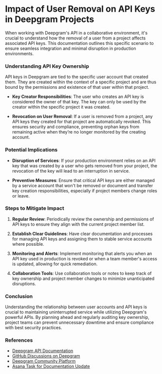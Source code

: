 # Impact of User Removal on API Keys in Deepgram Projects

When working with Deepgram's API in a collaborative environment, it's crucial to understand how the removal of a user from a project affects associated API keys. This documentation outlines this specific scenario to ensure seamless integration and minimal disruption in production environments.

### Understanding API Key Ownership

API keys in Deepgram are tied to the specific user account that created them. They are created within the context of a specific project and are thus bound by the permissions and existence of that user within that project.

- **Key Creator Responsibilities**: The user who creates an API key is considered the owner of that key. The key can only be used by the creator within the specific project it was created.

- **Revocation on User Removal**: If a user is removed from a project, any API keys they created for that project are automatically revoked. This ensures security and compliance, preventing orphan keys from remaining active when they’re no longer monitored by the creating account.

### Potential Implications

- **Disruption of Services**: If your production environment relies on an API key that was created by a user who gets removed from your project, the revocation of the key will lead to an interruption in service.

- **Preventive Measures**: Ensure that critical API keys are either managed by a service account that won't be removed or document and transfer key creation responsibilities, especially if project members change roles or leave.

### Steps to Mitigate Impact

1. **Regular Review**: Periodically review the ownership and permissions of API keys to ensure they align with the current project member list.

2. **Establish Clear Guidelines**: Have clear documentation and processes for managing API keys and assigning them to stable service accounts where possible.

3. **Monitoring and Alerts**: Implement monitoring that alerts you when an API key used in production is revoked or when a team member's access is updated, allowing for quick remediation.

4. **Collaboration Tools**: Use collaboration tools or notes to keep track of key ownership and project member changes to minimize unanticipated disruptions.

### Conclusion

Understanding the relationship between user accounts and API keys is crucial to maintaining uninterrupted service while utilizing Deepgram's powerful APIs. By planning ahead and regularly auditing key ownership, project teams can prevent unnecessary downtime and ensure compliance with best security practices.

### References

- [Deepgram API Documentation](https://developers.deepgram.com/docs)
- [GitHub Discussions on Deepgram](https://github.com/orgs/deepgram/discussions)
- [Deepgram Community Platform](https://community.deepgram.com)
- [Asana Task for Documentation Update](https://app.asana.com/0/1203960061328510/1207598434458847)
